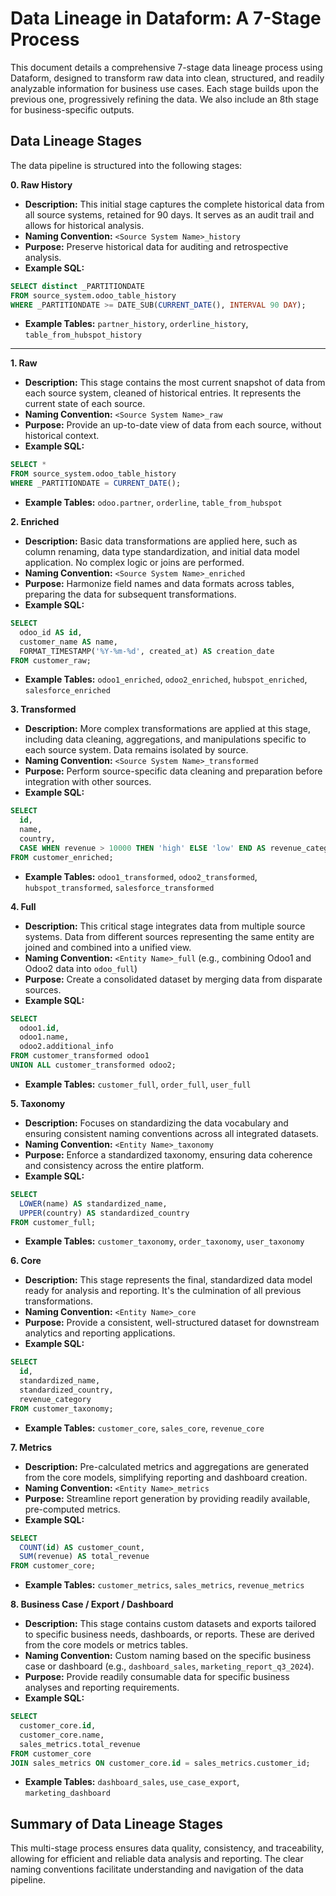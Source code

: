 # Data Lineage in Dataform: A 7-Stage Process

This document details a comprehensive 7-stage data lineage process using Dataform, designed to transform raw data into clean, structured, and readily analyzable information for business use cases.  Each stage builds upon the previous one, progressively refining the data.  We also include an 8th stage for business-specific outputs.

## Data Lineage Stages

The data pipeline is structured into the following stages:

**0. Raw History**

* **Description:** This initial stage captures the complete historical data from all source systems, retained for 90 days.  It serves as an audit trail and allows for historical analysis.
* **Naming Convention:** `<Source System Name>_history`
* **Purpose:** Preserve historical data for auditing and retrospective analysis.
* **Example SQL:**
```sql
SELECT distinct _PARTITIONDATE
FROM source_system.odoo_table_history
WHERE _PARTITIONDATE >= DATE_SUB(CURRENT_DATE(), INTERVAL 90 DAY);
```
* **Example Tables:** `partner_history`, `orderline_history`, `table_from_hubspot_history`

___

**1. Raw**

* **Description:**  This stage contains the most current snapshot of data from each source system, cleaned of historical entries.  It represents the current state of each source.
* **Naming Convention:** `<Source System Name>_raw`
* **Purpose:** Provide an up-to-date view of data from each source, without historical context.
* **Example SQL:**
```sql
SELECT * 
FROM source_system.odoo_table_history
WHERE _PARTITIONDATE = CURRENT_DATE();
```
* **Example Tables:** `odoo.partner`, `orderline`, `table_from_hubspot`


**2. Enriched**

* **Description:**  Basic data transformations are applied here, such as column renaming, data type standardization, and initial data model application.  No complex logic or joins are performed.
* **Naming Convention:** `<Source System Name>_enriched`
* **Purpose:** Harmonize field names and data formats across tables, preparing the data for subsequent transformations.
* **Example SQL:**
```sql
SELECT 
  odoo_id AS id,
  customer_name AS name,
  FORMAT_TIMESTAMP('%Y-%m-%d', created_at) AS creation_date
FROM customer_raw;
```
* **Example Tables:** `odoo1_enriched`, `odoo2_enriched`, `hubspot_enriched`, `salesforce_enriched`


**3. Transformed**

* **Description:** More complex transformations are applied at this stage, including data cleaning, aggregations, and manipulations specific to each source system.  Data remains isolated by source.
* **Naming Convention:** `<Source System Name>_transformed`
* **Purpose:** Perform source-specific data cleaning and preparation before integration with other sources.
* **Example SQL:**
```sql
SELECT 
  id, 
  name, 
  country,
  CASE WHEN revenue > 10000 THEN 'high' ELSE 'low' END AS revenue_category
FROM customer_enriched;
```
* **Example Tables:** `odoo1_transformed`, `odoo2_transformed`, `hubspot_transformed`, `salesforce_transformed`


**4. Full**

* **Description:** This critical stage integrates data from multiple source systems.  Data from different sources representing the same entity are joined and combined into a unified view.
* **Naming Convention:** `<Entity Name>_full` (e.g., combining Odoo1 and Odoo2 data into `odoo_full`)
* **Purpose:** Create a consolidated dataset by merging data from disparate sources.
* **Example SQL:**
```sql
SELECT 
  odoo1.id,
  odoo1.name,
  odoo2.additional_info
FROM customer_transformed odoo1
UNION ALL customer_transformed odoo2;
```
* **Example Tables:** `customer_full`, `order_full`, `user_full`


**5. Taxonomy**

* **Description:**  Focuses on standardizing the data vocabulary and ensuring consistent naming conventions across all integrated datasets.
* **Naming Convention:** `<Entity Name>_taxonomy`
* **Purpose:** Enforce a standardized taxonomy, ensuring data coherence and consistency across the entire platform.
* **Example SQL:**
```sql
SELECT 
  LOWER(name) AS standardized_name,
  UPPER(country) AS standardized_country
FROM customer_full;
```
* **Example Tables:** `customer_taxonomy`, `order_taxonomy`, `user_taxonomy`


**6. Core**

* **Description:** This stage represents the final, standardized data model ready for analysis and reporting.  It's the culmination of all previous transformations.
* **Naming Convention:** `<Entity Name>_core`
* **Purpose:** Provide a consistent, well-structured dataset for downstream analytics and reporting applications.
* **Example SQL:**
```sql
SELECT 
  id, 
  standardized_name, 
  standardized_country, 
  revenue_category
FROM customer_taxonomy;
```
* **Example Tables:** `customer_core`, `sales_core`, `revenue_core`


**7. Metrics**

* **Description:** Pre-calculated metrics and aggregations are generated from the core models, simplifying reporting and dashboard creation.
* **Naming Convention:** `<Entity Name>_metrics`
* **Purpose:**  Streamline report generation by providing readily available, pre-computed metrics.
* **Example SQL:**
```sql
SELECT 
  COUNT(id) AS customer_count,
  SUM(revenue) AS total_revenue
FROM customer_core;
```
* **Example Tables:** `customer_metrics`, `sales_metrics`, `revenue_metrics`


**8. Business Case / Export / Dashboard**

* **Description:** This stage contains custom datasets and exports tailored to specific business needs, dashboards, or reports. These are derived from the core models or metrics tables.
* **Naming Convention:** Custom naming based on the specific business case or dashboard (e.g., `dashboard_sales`, `marketing_report_q3_2024`).
* **Purpose:**  Provide readily consumable data for specific business analyses and reporting requirements.
* **Example SQL:**
```sql
SELECT 
  customer_core.id, 
  customer_core.name, 
  sales_metrics.total_revenue
FROM customer_core
JOIN sales_metrics ON customer_core.id = sales_metrics.customer_id;
```
* **Example Tables:** `dashboard_sales`, `use_case_export`, `marketing_dashboard`


## Summary of Data Lineage Stages

This multi-stage process ensures data quality, consistency, and traceability, allowing for efficient and reliable data analysis and reporting.  The clear naming conventions facilitate understanding and navigation of the data pipeline.
